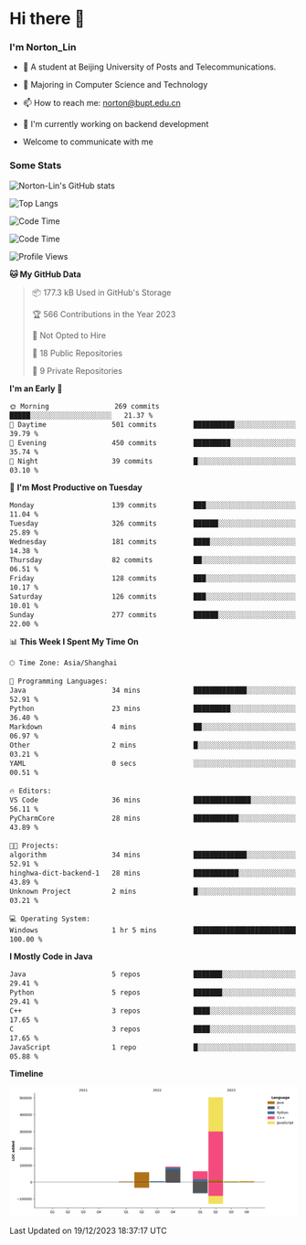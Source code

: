 
# Hi there 👋

### I'm Norton_Lin
- 🏫 A student at Beijing University of Posts and Telecommunications.
- 🌱 Majoring in Computer Science and Technology
- 📫 How to reach me: norton@bupt.edu.cn
- 🌱 I'm currently working on backend development

- Welcome to communicate with me

### Some Stats
![Norton-Lin's GitHub stats](https://github-readme-stats.vercel.app/api?username=Norton-Lin&count_private=true&show_icons=true&theme=radical)

![Top Langs](https://github-readme-stats.vercel.app/api/top-langs/?username=Norton-Lin&langs_count=10&layout=compact)

![Code Time](https://github-readme-stats.vercel.app/api/wakatime?username=Norton_Lin)

<!--START_SECTION:waka-->
![Code Time](http://img.shields.io/badge/Code%20Time-441%20hrs%203%20mins-blue)

![Profile Views](http://img.shields.io/badge/Profile%20Views-0-blue)

**🐱 My GitHub Data** 

> 📦 177.3 kB Used in GitHub's Storage 
 > 
> 🏆 566 Contributions in the Year 2023
 > 
> 🚫 Not Opted to Hire
 > 
> 📜 18 Public Repositories 
 > 
> 🔑 9 Private Repositories 
 > 
**I'm an Early 🐤** 

```text
🌞 Morning                269 commits         █████░░░░░░░░░░░░░░░░░░░░   21.37 % 
🌆 Daytime                501 commits         ██████████░░░░░░░░░░░░░░░   39.79 % 
🌃 Evening                450 commits         █████████░░░░░░░░░░░░░░░░   35.74 % 
🌙 Night                  39 commits          █░░░░░░░░░░░░░░░░░░░░░░░░   03.10 % 
```
📅 **I'm Most Productive on Tuesday** 

```text
Monday                   139 commits         ███░░░░░░░░░░░░░░░░░░░░░░   11.04 % 
Tuesday                  326 commits         ██████░░░░░░░░░░░░░░░░░░░   25.89 % 
Wednesday                181 commits         ████░░░░░░░░░░░░░░░░░░░░░   14.38 % 
Thursday                 82 commits          ██░░░░░░░░░░░░░░░░░░░░░░░   06.51 % 
Friday                   128 commits         ███░░░░░░░░░░░░░░░░░░░░░░   10.17 % 
Saturday                 126 commits         ███░░░░░░░░░░░░░░░░░░░░░░   10.01 % 
Sunday                   277 commits         ██████░░░░░░░░░░░░░░░░░░░   22.00 % 
```


📊 **This Week I Spent My Time On** 

```text
🕑︎ Time Zone: Asia/Shanghai

💬 Programming Languages: 
Java                     34 mins             █████████████░░░░░░░░░░░░   52.91 % 
Python                   23 mins             █████████░░░░░░░░░░░░░░░░   36.40 % 
Markdown                 4 mins              ██░░░░░░░░░░░░░░░░░░░░░░░   06.97 % 
Other                    2 mins              █░░░░░░░░░░░░░░░░░░░░░░░░   03.21 % 
YAML                     0 secs              ░░░░░░░░░░░░░░░░░░░░░░░░░   00.51 % 

🔥 Editors: 
VS Code                  36 mins             ██████████████░░░░░░░░░░░   56.11 % 
PyCharmCore              28 mins             ███████████░░░░░░░░░░░░░░   43.89 % 

🐱‍💻 Projects: 
algorithm                34 mins             █████████████░░░░░░░░░░░░   52.91 % 
hinghwa-dict-backend-1   28 mins             ███████████░░░░░░░░░░░░░░   43.89 % 
Unknown Project          2 mins              █░░░░░░░░░░░░░░░░░░░░░░░░   03.21 % 

💻 Operating System: 
Windows                  1 hr 5 mins         █████████████████████████   100.00 % 
```

**I Mostly Code in Java** 

```text
Java                     5 repos             ███████░░░░░░░░░░░░░░░░░░   29.41 % 
Python                   5 repos             ███████░░░░░░░░░░░░░░░░░░   29.41 % 
C++                      3 repos             ████░░░░░░░░░░░░░░░░░░░░░   17.65 % 
C                        3 repos             ████░░░░░░░░░░░░░░░░░░░░░   17.65 % 
JavaScript               1 repo              █░░░░░░░░░░░░░░░░░░░░░░░░   05.88 % 
```



**Timeline**

![Lines of Code chart](https://raw.githubusercontent.com/Norton-Lin/Norton-Lin/main/assets/bar_graph.png)


 Last Updated on 19/12/2023 18:37:17 UTC
<!--END_SECTION:waka-->
